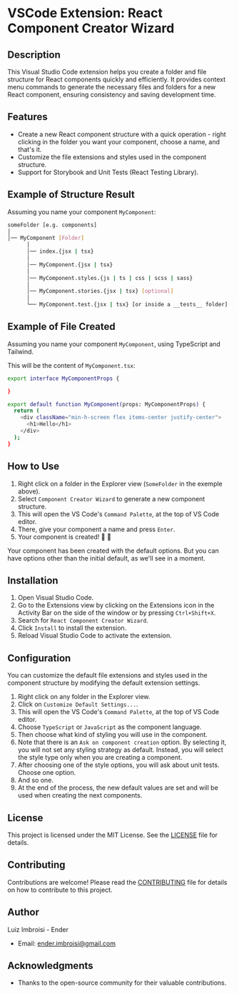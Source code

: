 # VSCode Extension: React Component Creator Wizard

## Description
This Visual Studio Code extension helps you create a folder and file structure for React components quickly and efficiently. It provides context menu commands to generate the necessary files and folders for a new React component, ensuring consistency and saving development time.

## Features
- Create a new React component structure with a quick operation - right clicking in the folder you want your component, choose a name, and that's it. 
- Customize the file extensions and styles used in the component structure.
- Support for Storybook and Unit Tests (React Testing Library).

## Example of Structure Result
Assuming you name your component `MyComponent`:
```bash
someFolder [e.g. components]
│
│── MyComponent [Folder]
      │
      │── index.{jsx | tsx}
      │
      │── MyComponent.{jsx | tsx}
      │
      │── MyComponent.styles.{js | ts | css | scss | sass}
      │
      │── MyComponent.stories.{jsx | tsx} [optional]
      │
      └── MyComponent.test.{jsx | tsx} [or inside a __tests__ folder] [optional]
```

## Example of File Created
Assuming you name your component `MyComponent`, using TypeScript and Tailwind.

This will be the content of `MyComponent.tsx`:

```bash
export interface MyComponentProps {

}

export default function MyComponent(props: MyComponentProps) {
  return (
    <div className="min-h-screen flex items-center justify-center">
      <h1>Hello</h1>
    </div>
  );
}

```

## How to Use
1. Right click on a folder in the Explorer view (`SomeFolder` in the exemple above).
2. Select `Component Creator Wizard` to generate a new component structure.
3. This will open the VS Code's `Command Palette`, at the top of VS Code editor.
4. There, give your component a name and press `Enter`.
5. Your component is created! 🥳 🎉

Your component has been created with the default options. But you can have options other than the initial default, as we'll see in a moment.

## Installation
1. Open Visual Studio Code.
2. Go to the Extensions view by clicking on the Extensions icon in the Activity Bar on the side of the window or by pressing `Ctrl+Shift+X`.
3. Search for `React Component Creator Wizard`.
4. Click `Install` to install the extension.
5. Reload Visual Studio Code to activate the extension.

## Configuration
You can customize the default file extensions and styles used in the component structure by modifying the default extension settings.
1. Right click on any folder in the Explorer view.
2. Click on `Customize Default Settings...`.
3. This will open the VS Code's `Command Palette`, at the top of VS Code editor.
4. Choose `TypeScript` or `JavaScript` as the component language.
5. Then choose what kind of styling you will use in the component.
6. Note that there is an `Ask on component creation` option. By selecting it, you will not set any styling strategy as default. Instead, you will select the style type only when you are creating a component.
7. After choosing one of the style options, you will ask about unit tests. Choose one option.
8. And so one.
9. At the end of the process, the new default values are set and will be used when creating the next components.

## License
This project is licensed under the MIT License. See the [LICENSE](LICENSE) file for details.

## Contributing
Contributions are welcome! Please read the [CONTRIBUTING](CONTRIBUTING.md) file for details on how to contribute to this project.

## Author
Luiz Imbroisi - Ender
- Email: ender.imbroisi@gmail.com

## Acknowledgments
- Thanks to the open-source community for their valuable contributions.
